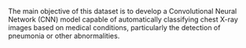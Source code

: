 The main objective of this dataset is to develop a Convolutional Neural Network (CNN) model capable of automatically classifying chest X-ray images based on medical conditions, particularly the detection of pneumonia or other abnormalities.

